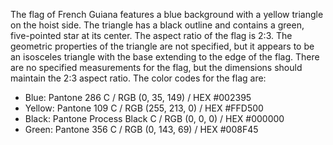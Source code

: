 The flag of French Guiana features a blue background with a yellow triangle on the hoist side. The triangle has a black outline and contains a green, five-pointed star at its center. The aspect ratio of the flag is 2:3. The geometric properties of the triangle are not specified, but it appears to be an isosceles triangle with the base extending to the edge of the flag. There are no specified measurements for the flag, but the dimensions should maintain the 2:3 aspect ratio. The color codes for the flag are:
- Blue: Pantone 286 C / RGB (0, 35, 149) / HEX #002395
- Yellow: Pantone 109 C / RGB (255, 213, 0) / HEX #FFD500
- Black: Pantone Process Black C / RGB (0, 0, 0) / HEX #000000
- Green: Pantone 356 C / RGB (0, 143, 69) / HEX #008F45